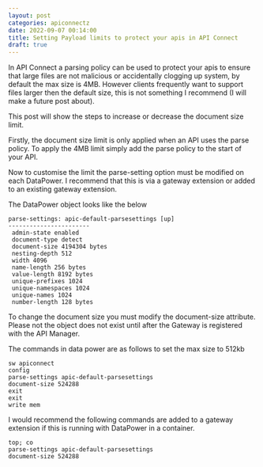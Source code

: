 ```yaml
---
layout: post
categories: apiconnectz
date: 2022-09-07 00:14:00
title: Setting Payload limits to protect your apis in API Connect
draft: true
---
```


In API Connect a parsing policy can be used to protect your apis to ensure that large files are not malicious or accidentally clogging up system, by default the max size is 4MB.  However clients frequently want to support files larger then the default size,  this is not something I recommend (I will make a future post about).

This post will show the steps to increase or decrease the document size limit.

<!--more-->

Firstly, the document size limit is only applied when an API uses the parse policy. To apply the 4MB limit simply add the parse policy to the start of your API.

Now to customise the limit the parse-setting option must be modified on each DataPower. I recommend that this is via a gateway extension or added to an existing gateway extension.


The DataPower object looks like the below

```
parse-settings: apic-default-parsesettings [up]
-----------------------
 admin-state enabled
 document-type detect
 document-size 4194304 bytes
 nesting-depth 512
 width 4096
 name-length 256 bytes
 value-length 8192 bytes
 unique-prefixes 1024
 unique-namespaces 1024
 unique-names 1024
 number-length 128 bytes
```

To change the document size you must modify the document-size attribute. Please not the object does not exist until after the Gateway is registered with the API Manager.

The commands in data power are as follows to set the max size to 512kb

```
sw apiconnect
config
parse-settings apic-default-parsesettings
document-size 524288
exit
exit
write mem
```

I would recommend the following commands are added to a gateway extension if this is running with DataPower in a container.
```
top; co
parse-settings apic-default-parsesettings
document-size 524288
```
